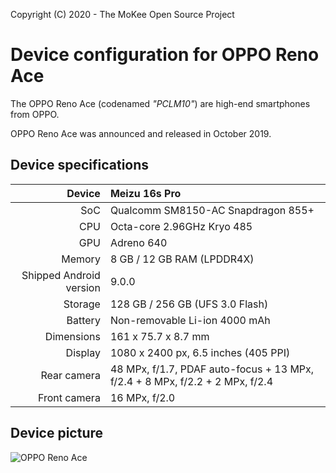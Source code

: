 Copyright (C) 2020 - The MoKee Open Source Project

Device configuration for OPPO Reno Ace
==============

The OPPO Reno Ace (codenamed _"PCLM10"_) are high-end smartphones from OPPO.

OPPO Reno Ace was announced and released in October 2019.

## Device specifications

| Device       | Meizu 16s Pro                          |
| -----------: | :------------------------------------- |
| SoC          | Qualcomm SM8150-AC Snapdragon 855+     |
| CPU          | Octa-core 2.96GHz Kryo 485             |
| GPU          | Adreno 640                             |
| Memory       | 8 GB / 12 GB RAM (LPDDR4X)              |
| Shipped Android version | 9.0.0                       |
| Storage      | 128 GB / 256 GB (UFS 3.0 Flash)        |
| Battery      | Non-removable Li-ion 4000 mAh           |
| Dimensions   | 161 x 75.7 x 8.7 mm                 |
| Display      | 1080 x 2400 px, 6.5 inches (405 PPI)   |
| Rear camera  | 48 MPx, f/1.7, PDAF auto-focus + 13 MPx, f/2.4 + 8 MPx, f/2.2 + 2 MPx, f/2.4 |
| Front camera | 16 MPx, f/2.0                          |

## Device picture

![OPPO Reno Ace](https://bbs-img-coloros-net.oss-cn-beijing.aliyuncs.com/data/oppo/2019/10/14/1571021742.png "OPPO Reno Ace")
